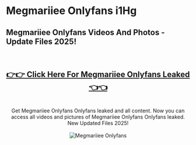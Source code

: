# Megmariiee Onlyfans i1Hg

<h2>Megmariiee Onlyfans Videos And Photos - Update Files 2025!</h2>
<br>
<div align="center">
<h2><a href="https://213.232.235.80/live/video.php?q=megmariiee-onlyfans" rel="nofollow">👉👉 Click Here For Megmariiee Onlyfans Leaked 👈👈</a></h2>

<br>
Get Megmariiee Onlyfans Onlyfans leaked and all content. Now you can access all videos and pictures of Megmariiee Onlyfans Onlyfans leaked. New Updated Files 2025!
<br>
<br>
<a href="https://213.232.235.80/live/video.php?q=megmariiee-onlyfans" rel="nofollow" data-target="animated-image.originalLink"><img src="https://i.imgur.com/dJHk4Zq.gif" alt="Megmariiee Onlyfans" style="max-width: 100%; display: inline-block;" data-target="animated-image.originalImage"></a>
</div>
<br>